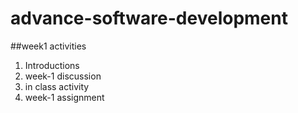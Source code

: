 # advance-software-development
##week1 activities
<ol>
  <li>Introductions</li>
  <li>week-1 discussion</li>
  <li>in class activity</li>
  <li> week-1 assignment </li>
</ol>

